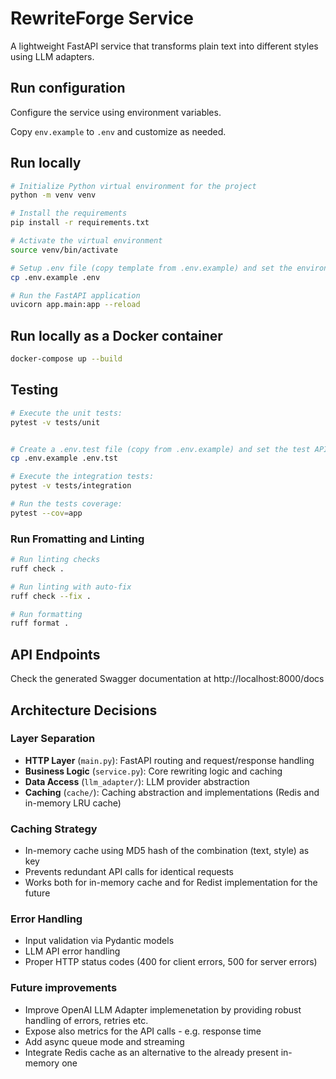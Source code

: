 # RewriteForge Service

A lightweight FastAPI service that transforms plain text into different styles using LLM adapters.

## Run configuration

Configure the service using environment variables.

Copy `env.example` to `.env` and customize as needed.

## Run locally

``` bash
# Initialize Python virtual environment for the project
python -m venv venv

# Install the requirements
pip install -r requirements.txt

# Activate the virtual environment
source venv/bin/activate

# Setup .env file (copy template from .env.example) and set the environment variables
cp .env.example .env

# Run the FastAPI application
uvicorn app.main:app --reload
```

## Run locally as a Docker container


``` bash
docker-compose up --build
```

## Testing

``` bash
# Execute the unit tests:
pytest -v tests/unit


# Create a .env.test file (copy from .env.example) and set the test API KEY for OpenAI
cp .env.example .env.tst

# Execute the integration tests:
pytest -v tests/integration

# Run the tests coverage:
pytest --cov=app
```


### Run Fromatting and Linting

```bash
# Run linting checks
ruff check .

# Run linting with auto-fix
ruff check --fix .

# Run formatting
ruff format .
```

## API Endpoints

Check the generated Swagger documentation at http://localhost:8000/docs


## Architecture Decisions

### Layer Separation
- **HTTP Layer** (`main.py`): FastAPI routing and request/response handling
- **Business Logic** (`service.py`): Core rewriting logic and caching
- **Data Access** (`llm_adapter/`): LLM provider abstraction
- **Caching** (`cache/`): Caching abstraction and implementations (Redis and in-memory LRU cache)

### Caching Strategy
- In-memory cache using MD5 hash of the combination (text, style) as key
- Prevents redundant API calls for identical requests
- Works both for in-memory cache and for Redist implementation for the future

### Error Handling
- Input validation via Pydantic models
- LLM API error handling
- Proper HTTP status codes (400 for client errors, 500 for server errors)


### Future improvements

- Improve OpenAI LLM Adapter implemenetation by providing robust handling of errors, retries etc.
- Expose also metrics for the API calls - e.g. response time
- Add async queue mode and streaming
- Integrate Redis cache as an alternative to the already present in-memory one